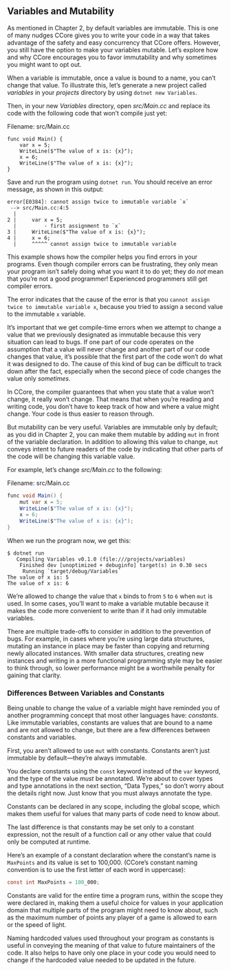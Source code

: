 ## Variables and Mutability

As mentioned in Chapter 2, by default variables are immutable. This is one of many nudges CCore gives you to write your code in a way that takes advantage of the safety and easy concurrency that CCore offers. However, you still have the option to make your variables mutable. Let’s explore how and why CCore encourages you to favor immutability and why sometimes you might want to opt out.

When a variable is immutable, once a value is bound to a name, you can’t change that value. To illustrate this, let’s generate a new project called *variables* in your *projects* directory by using `dotnet new Variables`.

Then, in your new *Variables* directory, open *src/Main.cc* and replace its code with the following code that won’t compile just yet:

<span class="filename">Filename: src/Main.cc</span>

```csharp,ignore
func void Main() {
    var x = 5;
    WriteLine($"The value of x is: {x}");
    x = 6;
    WriteLine($"The value of x is: {x}");
}
```

Save and run the program using `dotnet run`. You should receive an error message, as shown in this output:

```text
error[E0384]: cannot assign twice to immutable variable `x`
 --> src/Main.cc:4:5
  |
2 |     var x = 5;
  |         - first assignment to `x`
3 |     WriteLine($"The value of x is: {x}");
4 |     x = 6;
  |     ^^^^^ cannot assign twice to immutable variable
```

This example shows how the compiler helps you find errors in your programs. Even though compiler errors can be frustrating, they only mean your program isn’t safely doing what you want it to do yet; they do *not* mean that you’re not a good programmer! Experienced programmers still get compiler errors.

The error indicates that the cause of the error is that you `cannot assign twice to immutable variable x`, because you tried to assign a second value to the immutable `x` variable.

It’s important that we get compile-time errors when we attempt to change a value that we previously designated as immutable because this very situation can lead to bugs. If one part of our code operates on the assumption that a value will never change and another part of our code changes that value, it’s possible that the first part of the code won’t do what it was designed to do. The cause of this kind of bug can be difficult to track down after the fact, especially when the second piece of code changes the value only *sometimes*.

In CCore, the compiler guarantees that when you state that a value won’t change, it really won’t change. That means that when you’re reading and writing code, you don’t have to keep track of how and where a value might change. Your code is thus easier to reason through.

But mutability can be very useful. Variables are immutable only by default; as you did in Chapter 2, you can make them mutable by adding `mut` in front of the variable declaration. In addition to allowing this value to change, `mut` conveys intent to future readers of the code by indicating that other parts of the code will be changing this variable value.

For example, let’s change *src/Main.cc* to the following:

<span class="filename">Filename: src/Main.cc</span>

```csharp
func void Main() {
    mut var x = 5;
    WriteLine($"The value of x is: {x}");
    x = 6;
    WriteLine($"The value of x is: {x}");
}
```

When we run the program now, we get this:

```text
$ dotnet run
   Compiling Variables v0.1.0 (file:///projects/variables)
    Finished dev [unoptimized + debuginfo] target(s) in 0.30 secs
     Running `target/debug/Variables`
The value of x is: 5
The value of x is: 6
```

We’re allowed to change the value that `x` binds to from `5` to `6` when `mut` is used. In some cases, you’ll want to make a variable mutable because it makes the code more convenient to write than if it had only immutable variables.

There are multiple trade-offs to consider in addition to the prevention of bugs. For example, in cases where you’re using large data structures, mutating an instance in place may be faster than copying and returning newly allocated instances. With smaller data structures, creating new instances and writing in a more functional programming style may be easier to think through, so lower performance might be a worthwhile penalty for gaining that clarity.

### Differences Between Variables and Constants

Being unable to change the value of a variable might have reminded you of another programming concept that most other languages have: *constants*. Like immutable variables, constants are values that are bound to a name and are not allowed to change, but there are a few differences between constants and variables.

First, you aren’t allowed to use `mut` with constants. Constants aren’t just immutable by default—they’re always immutable.

You declare constants using the `const` keyword instead of the `var` keyword, and the type of the value *must* be annotated. We’re about to cover types and type annotations in the next section, “Data Types,” so don’t worry about the details right now. Just know that you must always annotate the type.

Constants can be declared in any scope, including the global scope, which makes them useful for values that many parts of code need to know about.

The last difference is that constants may be set only to a constant expression, not the result of a function call or any other value that could only be computed at runtime.

Here’s an example of a constant declaration where the constant’s name is `MaxPoints` and its value is set to 100,000. (CCore’s constant naming convention is to use the first letter of each word in uppercase):

```csharp
const int MaxPoints = 100_000;
```

Constants are valid for the entire time a program runs, within the scope they were declared in, making them a useful choice for values in your application domain that multiple parts of the program might need to know about, such as the maximum number of points any player of a game is allowed to earn or the speed of light.

Naming hardcoded values used throughout your program as constants is useful in conveying the meaning of that value to future maintainers of the code. It also helps to have only one place in your code you would need to change if the hardcoded value needed to be updated in the future.
